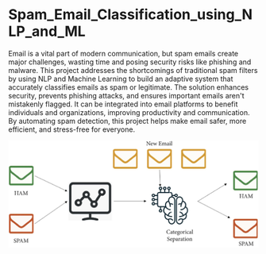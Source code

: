 # Spam_Email_Classification_using_NLP_and_ML
Email is a vital part of modern communication, but spam emails create major challenges, wasting time and posing security risks like phishing and malware. This project addresses the shortcomings of traditional spam filters by using NLP and Machine Learning to build an adaptive system that accurately classifies emails as spam or legitimate. The solution enhances security, prevents phishing attacks, and ensures important emails aren't mistakenly flagged. It can be integrated into email platforms to benefit individuals and organizations, improving productivity and communication. By automating spam detection, this project helps make email safer, more efficient, and stress-free for everyone.

![image alt](https://github.com/Tridibesh-033/Spam_Email_Classification_using_NLP_and_ML/blob/main/diagram.png?raw=true)
